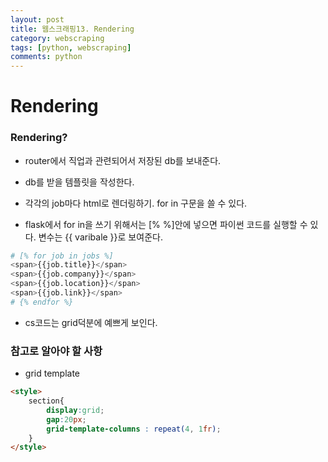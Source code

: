 ```yaml
---
layout: post
title: 웹스크래핑13. Rendering
category: webscraping
tags: [python, webscraping]
comments: python
---
```


# Rendering

### Rendering?

- router에서 직업과 관련되어서 저장된 db를 보내준다.

- db를 받을 템플릿을 작성한다.

- 각각의 job마다 html로 렌더링하기. for in 구문을 쓸 수 있다.

- flask에서 for in을 쓰기 위해서는 [% %]안에 넣으면 파이썬 코드를 실행할 수 있다. 변수는 {{ varibale }}로 보여준다.

```python
# [% for job in jobs %]
<span>{{job.title}}</span>
<span>{{job.company}}</span>
<span>{{job.location}}</span>
<span>{{job.link}}</span>
# {% endfor %}
```
<!-- 반드시 jobs가 서버에서 넘어와야한다.
팡썬코드에서 html을 친다면 {%%}를 넣어야한다. 파이썬 코드 실행 {{}} 변수 넣기 -->

- cs코드는 grid덕분에 예쁘게 보인다.

### 참고로 알아야 할 사항

- grid template

```html
<style>
    section{
        display:grid;
        gap:20px;
        grid-template-columns : repeat(4, 1fr);
    }
</style>
```
